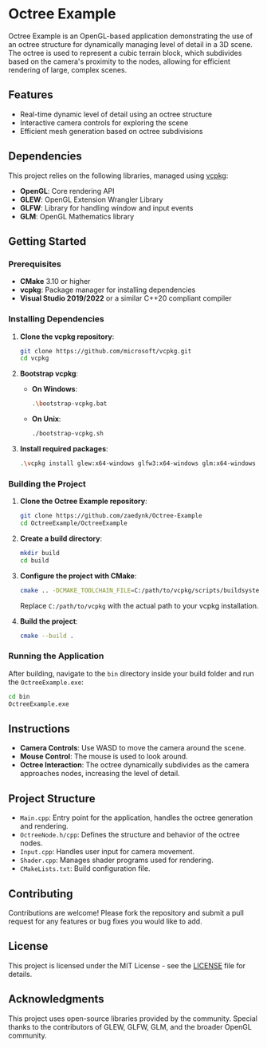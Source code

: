 
# Octree Example

Octree Example is an OpenGL-based application demonstrating the use of an octree structure for dynamically managing level of detail in a 3D scene. The octree is used to represent a cubic terrain block, which subdivides based on the camera's proximity to the nodes, allowing for efficient rendering of large, complex scenes.

## Features

- Real-time dynamic level of detail using an octree structure
- Interactive camera controls for exploring the scene
- Efficient mesh generation based on octree subdivisions

## Dependencies

This project relies on the following libraries, managed using [vcpkg](https://github.com/microsoft/vcpkg):

- **OpenGL**: Core rendering API
- **GLEW**: OpenGL Extension Wrangler Library
- **GLFW**: Library for handling window and input events
- **GLM**: OpenGL Mathematics library

## Getting Started

### Prerequisites

- **CMake** 3.10 or higher
- **vcpkg**: Package manager for installing dependencies
- **Visual Studio 2019/2022** or a similar C++20 compliant compiler

### Installing Dependencies

1. **Clone the vcpkg repository**:

   ```bash
   git clone https://github.com/microsoft/vcpkg.git
   cd vcpkg
   ```

2. **Bootstrap vcpkg**:

   - **On Windows**:

     ```bash
     .\bootstrap-vcpkg.bat
     ```

   - **On Unix**:

     ```bash
     ./bootstrap-vcpkg.sh
     ```

3. **Install required packages**:

   ```bash
   .\vcpkg install glew:x64-windows glfw3:x64-windows glm:x64-windows
   ```

### Building the Project

1. **Clone the Octree Example repository**:

   ```bash
   git clone https://github.com/zaedynk/Octree-Example
   cd OctreeExample/OctreeExample
   ```

2. **Create a build directory**:

   ```bash
   mkdir build
   cd build
   ```

3. **Configure the project with CMake**:

   ```bash
   cmake .. -DCMAKE_TOOLCHAIN_FILE=C:/path/to/vcpkg/scripts/buildsystems/vcpkg.cmake
   ```

   Replace `C:/path/to/vcpkg` with the actual path to your vcpkg installation.

4. **Build the project**:

   ```bash
   cmake --build .
   ```

### Running the Application

After building, navigate to the `bin` directory inside your build folder and run the `OctreeExample.exe`:

```bash
cd bin
OctreeExample.exe
```

## Instructions

- **Camera Controls**: Use WASD to move the camera around the scene.
- **Mouse Control**: The mouse is used to look around.
- **Octree Interaction**: The octree dynamically subdivides as the camera approaches nodes, increasing the level of detail.

## Project Structure

- `Main.cpp`: Entry point for the application, handles the octree generation and rendering.
- `OctreeNode.h/cpp`: Defines the structure and behavior of the octree nodes.
- `Input.cpp`: Handles user input for camera movement.
- `Shader.cpp`: Manages shader programs used for rendering.
- `CMakeLists.txt`: Build configuration file.

## Contributing

Contributions are welcome! Please fork the repository and submit a pull request for any features or bug fixes you would like to add.

## License

This project is licensed under the MIT License - see the [LICENSE](LICENSE) file for details.

## Acknowledgments

This project uses open-source libraries provided by the community. Special thanks to the contributors of GLEW, GLFW, GLM, and the broader OpenGL community.
